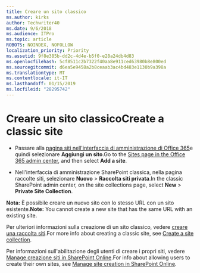```yaml
---
title: Creare un sito classico
ms.author: kirks
author: Techwriter40
ms.date: 9/6/2018
ms.audience: ITPro
ms.topic: article
ROBOTS: NOINDEX, NOFOLLOW
localization_priority: Priority
ms.assetid: 9f8e385b-dd2c-4d4e-b5f0-e28a24db4d83
ms.openlocfilehash: 5cf8511c2b7322f40aa8e911ced63980b8e800ed
ms.sourcegitcommit: d6ea5e9458a2b8ceaab3ac4bd483e1130b9a398a
ms.translationtype: MT
ms.contentlocale: it-IT
ms.lasthandoff: 01/15/2019
ms.locfileid: "28295742"
---
```

# <a name="create-a-classic-site"></a><span data-ttu-id="384ae-102">Creare un sito classico</span><span class="sxs-lookup"><span data-stu-id="384ae-102">Create a classic site</span></span>

- <span data-ttu-id="384ae-103">Passare alla [pagina siti nell'interfaccia di amministrazione di Office 365](https://portal.office.com/adminportal/home#/SitesList)e quindi selezionare **Aggiungi un sito**.</span><span class="sxs-lookup"><span data-stu-id="384ae-103">Go to the [Sites page in the Office 365 admin center](https://portal.office.com/adminportal/home#/SitesList), and then select **Add a site**.</span></span> 
    
- <span data-ttu-id="384ae-104">Nell'interfaccia di amministrazione SharePoint classica, nella pagina raccolte siti, selezionare **Nuovo** \> **Raccolta siti privata**.</span><span class="sxs-lookup"><span data-stu-id="384ae-104">In the classic SharePoint admin center, on the site collections page, select **New** \> **Private Site Collection**.</span></span> 
    
 <span data-ttu-id="384ae-105">**Nota:** È possibile creare un nuovo sito con lo stesso URL con un sito esistente.</span><span class="sxs-lookup"><span data-stu-id="384ae-105">**Note:** You cannot create a new site that has the same URL with an existing site.</span></span> 
  
<span data-ttu-id="384ae-106">Per ulteriori informazioni sulla creazione di un sito classico, vedere [creare una raccolta siti](https://go.microsoft.com/fwlink/?linkid=866295).</span><span class="sxs-lookup"><span data-stu-id="384ae-106">For more info about creating a classic site, see [Create a site collection](https://go.microsoft.com/fwlink/?linkid=866295).</span></span>
  
<span data-ttu-id="384ae-107">Per informazioni sull'abilitazione degli utenti di creare i propri siti, vedere [Manage creazione siti in SharePoint Online](https://go.microsoft.com/fwlink/?linkid=866296).</span><span class="sxs-lookup"><span data-stu-id="384ae-107">For info about allowing users to create their own sites, see [Manage site creation in SharePoint Online](https://go.microsoft.com/fwlink/?linkid=866296).</span></span>
  

